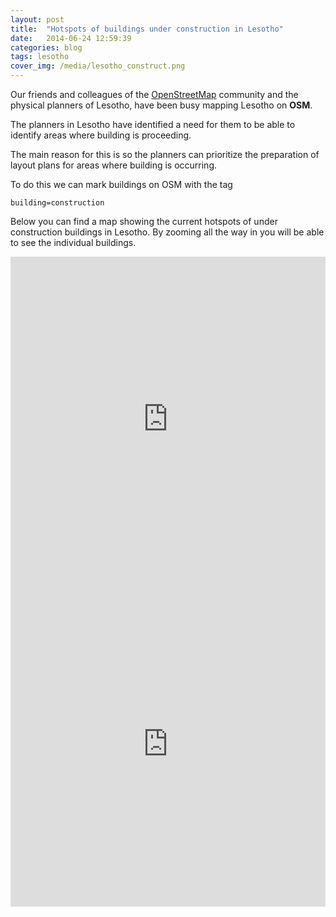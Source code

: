 ```yaml
---
layout: post
title:  "Hotspots of buildings under construction in Lesotho"
date:   2014-06-24 12:59:39
categories: blog
tags: lesotho
cover_img: /media/lesotho_construct.png
---
```


Our friends and colleagues of the [OpenStreetMap](http://www.openstreetmap.org/#map=9/-29.4982/28.3090) community and the physical planners of Lesotho, have been busy mapping Lesotho on **OSM**. 

The planners in Lesotho have identified a need for them to be able to identify areas where building is proceeding.

The main reason for this is so the planners can prioritize the preparation of layout plans for areas where building is occurring.

To do this we can mark buildings on OSM with the tag
	
	building=construction
	

Below you can find a map showing the current hotspots of under construction buildings in Lesotho. By zooming all the way in you will be able to see the individual buildings.

<iframe width='100%' height='520' frameborder='0' src='https://rustyb.cartodb.com/viz/45f91a24-fa48-11e3-bfbb-0e73339ffa50/embed_map?title=true&description=true&search=false&shareable=true&cartodb_logo=true&layer_selector=false&legends=true&scrollwheel=true&fullscreen=true&sublayer_options=1%7C1&sql=&sw_lat=-29.893638675969147&sw_lon=27.06035614013672&ne_lat=-29.759906830693676&ne_lon=27.495346069335938' allowfullscreen webkitallowfullscreen mozallowfullscreen oallowfullscreen msallowfullscreen></iframe>

<iframe width='100%' height='520' frameborder='0' src='https://bl.ocks.org/anonymous/raw/4dbebc465e0c110416f0' allowfullscreen webkitallowfullscreen mozallowfullscreen oallowfullscreen msallowfullscreen></iframe>
